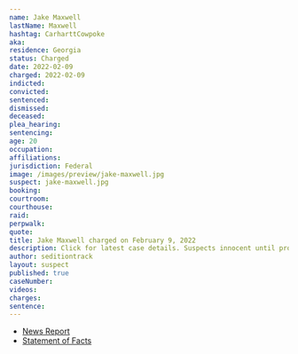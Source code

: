 ```yaml
---
name: Jake Maxwell
lastName: Maxwell
hashtag: CarharttCowpoke
aka:
residence: Georgia
status: Charged
date: 2022-02-09
charged: 2022-02-09
indicted:
convicted:
sentenced:
dismissed:
deceased:
plea_hearing:
sentencing:
age: 20
occupation:
affiliations:
jurisdiction: Federal
image: /images/preview/jake-maxwell.jpg
suspect: jake-maxwell.jpg
booking:
courtroom:
courthouse:
raid:
perpwalk:
quote:
title: Jake Maxwell charged on February 9, 2022
description: Click for latest case details. Suspects innocent until proven guilty.
author: seditiontrack
layout: suspect
published: true
caseNumber:
videos:
charges:
sentence:
---
```


- [News Report](https://www.wgauradio.com/news/athens-man-is-latest-to-be-arrested-january-6-capitol-riot/DA44XZG34FA23CGVVGMPPP6CSI/)
- [Statement of Facts](https://extremism.gwu.edu/sites/g/files/zaxdzs2191/f/Jake%20Maxwell%20Statement%20of%20Facts.pdf)

